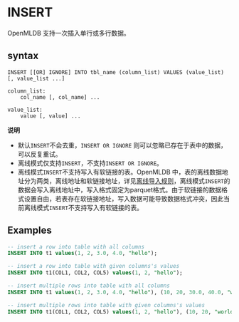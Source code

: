 # INSERT

OpenMLDB 支持一次插入单行或多行数据。

## syntax

```
INSERT [[OR] IGNORE] INTO tbl_name (column_list) VALUES (value_list) [, value_list ...]

column_list:
    col_name [, col_name] ...

value_list:
    value [, value] ...
```

**说明**
- 默认`INSERT`不会去重，`INSERT OR IGNORE` 则可以忽略已存在于表中的数据，可以反复重试。
- 离线模式仅支持`INSERT`，不支持`INSERT OR IGNORE`。
- 离线模式`INSERT`不支持写入有软链接的表。OpenMLDB 中，表的离线数据地址分为两类，离线地址和软链接地址，详见[离线导入规则](./LOAD_DATA_STATEMENT.md#离线导入规则)，离线模式`INSERT`的数据会写入离线地址中，写入格式固定为parquet格式。由于软链接的数据格式设置自由，若表存在软链接地址，写入数据可能导致数据格式冲突，因此当前离线模式`INSERT`不支持写入有软链接的表。

## Examples

```SQL
-- insert a row into table with all columns
INSERT INTO t1 values(1, 2, 3.0, 4.0, "hello");

-- insert a row into table with given columns's values
INSERT INTO t1(COL1, COL2, COL5) values(1, 2, "hello");

-- insert multiple rows into table with all columns
INSERT INTO t1 values(1, 2, 3.0, 4.0, "hello"), (10, 20, 30.0, 40.0, "world");

-- insert multiple rows into table with given columns's values
INSERT INTO t1(COL1, COL2, COL5) values(1, 2, "hello"), (10, 20, "world");
```

